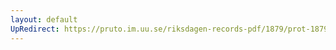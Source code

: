 ```yaml
---
layout: default
UpRedirect: https://pruto.im.uu.se/riksdagen-records-pdf/1879/prot-1879--ak--052/prot-1879--ak--052_036.pdf
---
```

